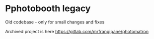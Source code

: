 # Pphotobooth legacy

Old codebase - only for small changes and fixes

Archived project is here https://gitlab.com/mrfrangipane/photomatron

